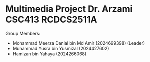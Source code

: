 # Multimedia Project Dr. Arzami CSC413 RCDCS2511A

Group Members:

- Mohammad Meerza Danial bin Md Amir (2024699398) (Leader)
- Muhammad Yusra bin Yusmizal (2024427602)
- Hamizan bin Yahaya (2024266068)


